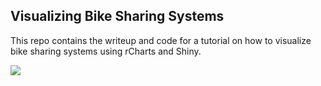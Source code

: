 ## Visualizing Bike Sharing Systems 

This repo contains the writeup and code for a tutorial on how to visualize bike sharing systems using rCharts and Shiny.

<a href="http://glimmer.rstudio.com/ramnathv/BikeShare">
<img src=http://www.clipular.com/c?10951071=aD5PWoWf3MjZaDGbvSxV7ZyIeM4&f=.png>
</img>
</a>